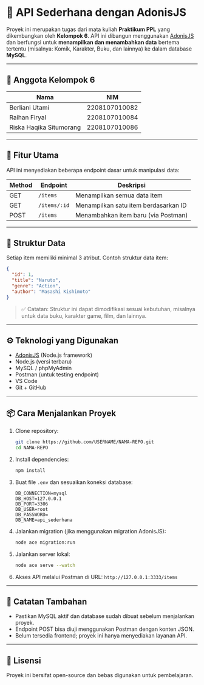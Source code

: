 
# 📡 API Sederhana dengan AdonisJS

Proyek ini merupakan tugas dari mata kuliah **Praktikum PPL** yang dikembangkan oleh **Kelompok 6**. API ini dibangun menggunakan [AdonisJS](https://adonisjs.com/) dan berfungsi untuk **menampilkan dan menambahkan data** bertema tertentu (misalnya: Komik, Karakter, Buku, dan lainnya) ke dalam database **MySQL**.

---

## 👥 Anggota Kelompok 6

| Nama                    | NIM           |
| ----------------------- | ------------- |
| Berliani Utami          | 2208107010082 |
| Raihan Firyal           | 2208107010084 |
| Riska Haqika Situmorang | 2208107010086 |

---

## 🚀 Fitur Utama

API ini menyediakan beberapa endpoint dasar untuk manipulasi data:

| Method | Endpoint     | Deskripsi                            |
| ------ | ------------ | ------------------------------------ |
| GET    | `/items`     | Menampilkan semua data item          |
| GET    | `/items/:id` | Menampilkan satu item berdasarkan ID |
| POST   | `/items`     | Menambahkan item baru (via Postman)  |

---

## 🧱 Struktur Data

Setiap item memiliki minimal 3 atribut. Contoh struktur data item:

```json
{
  "id": 1,
  "title": "Naruto",
  "genre": "Action",
  "author": "Masashi Kishimoto"
}
```

> ✅ Catatan: Struktur ini dapat dimodifikasi sesuai kebutuhan, misalnya untuk data buku, karakter game, film, dan lainnya.

---

## ⚙️ Teknologi yang Digunakan

* [AdonisJS](https://adonisjs.com/) (Node.js framework)
* Node.js (versi terbaru)
* MySQL / phpMyAdmin
* Postman (untuk testing endpoint)
* VS Code
* Git + GitHub

---

## 📦 Cara Menjalankan Proyek

1. Clone repository:

   ```bash
   git clone https://github.com/USERNAME/NAMA-REPO.git
   cd NAMA-REPO
   ```

2. Install dependencies:

   ```bash
   npm install
   ```

3. Buat file `.env` dan sesuaikan koneksi database:

   ```env
   DB_CONNECTION=mysql
   DB_HOST=127.0.0.1
   DB_PORT=3306
   DB_USER=root
   DB_PASSWORD=
   DB_NAME=api_sederhana
   ```

4. Jalankan migration (jika menggunakan migration AdonisJS):

   ```bash
   node ace migration:run
   ```

5. Jalankan server lokal:

   ```bash
   node ace serve --watch
   ```

6. Akses API melalui Postman di URL:
   `http://127.0.0.1:3333/items`

---

## 📝 Catatan Tambahan

* Pastikan MySQL aktif dan database sudah dibuat sebelum menjalankan proyek.
* Endpoint POST bisa diuji menggunakan Postman dengan konten JSON.
* Belum tersedia frontend; proyek ini hanya menyediakan layanan API.

---

## 📄 Lisensi

Proyek ini bersifat open-source dan bebas digunakan untuk pembelajaran.

